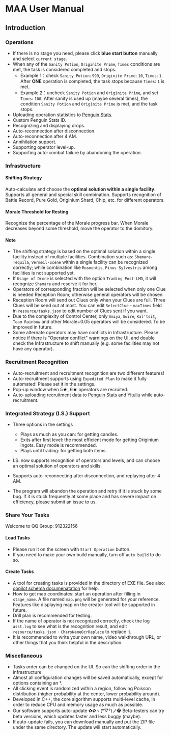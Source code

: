 # MAA User Manual

## Introduction

### Operations

- If there is no stage you need, please click **blue start button** manually and select `current stage`.
- When any of the `Sanity Potion`, `Originite Prime`, `Times` conditions are met, the task is considered completed and stops.
  - Example 1：check `Sanity Potion`: `999`, `Originite Prime`: `10`, `Times`: `1`. After **ONE** operation is completed, the task stops because `Times`: `1` is met.
  - Example 2：uncheck `Sanity Potion` and `Originite Prime`, and set `Times`: `100`. After sanity is used up (maybe several times), the condition `Sanity Potion` and `Originite Prime` is met, and the task stops.
- Uploading operation statistics to [Penguin Stats](https://penguin-stats.io/).
- Custom Penguin Stats ID.
- Recognizing and displaying drops.
- Auto-reconnection after disconnection.
- Auto-reconnection after 4 AM.
- Annihilation support.
- Supporting operator level-up.
- Supporting auto-combat failure by abandoning the operation.

### Infrastructure

#### Shifting Strategy

Auto-calculate and choose the **optimal solution within a single facility**. Supports all general and special skill combination. Supports recognition of Battle Record, Pure Gold, Originium Shard, Chip, etc. for different operators.

#### Morale Threshold for Resting

Recognize the percentage of the Morale progress bar. When Morale decreases beyond some threshold, move the operator to the domitory.

#### Note

- The shifting strategy is based on the optimal solution within a single facility instead of multiple facilities. Combination such as: `Shamare-Tequila`, `Vermeil-Scene` within a single facility can be recognized correctly; while combination like `Rosmontis`, `Pinus Sylvestris` among facilities is not supported yet.
- If `Usage of Drone` is selected with the option `Trading Post-LMD`, it will recognize `Shamare` and reserve it for her.
- Operators of corresponding fraction will be selected when only one Clue is needed Reception Room; otherwise general operators will be chosen.
- Reception Room will send out Clues only when your Clues are full. Three Clues will be send out at most. You can edit `SelectClue` - `maxTimes` field in `resource/tasks.json` to edit number of Clues sent if you want.
- Due to the complexity of Control Center, only `Amiya`, `Swire`, `Kal'tsit`, `Team Rainbow` and other Morale+0.05 operators will be considered. To be improved in future.
- Some alternate operators may have conflicts in Infrastructure. Please notice if there is "Operator conflict" warnings on the UI, and double check the Infrastructure to shift manually (e.g. some facilities may not have any operator).

### Recruitment Recognition

- Auto-recruitment and recruitment recognition are two different features!
- Auto-recruitment supports using `Expedited Plan` to make it fully automated! Please set it in the settings.
- Pop-up window when 5★, 6★ operators are recruited.
- Auto-uploading recruitment data to [Penguin Stats](https://penguin-stats.io/) and [Yituliu](https://yituliu.site/) while auto-recruitment.

### Integrated Strategy (I.S.) Support

- Three options in the settings

  - Plays as much as you can: for getting candles.
  - Exits after first level: the most efficient mode for getting Originium Ingots. Easy mode is recommended.
  - Plays until trading: for getting both items.

- I.S. now supports recognition of operators and levels, and can choose an optimal solution of operators and skills.
- Supports auto-reconnecting after disconnection, and replaying after 4 AM.
- The program will abandon the operation and retry if it is stuck by some bug. If it is stuck frequently at some place and has severe impact on efficiency, please submit an issue to us.

### Share Your Tasks

Welcome to QQ Group: 912322156

#### Load Tasks

- Please run it on the screen with `Start Operation` button.
- If you need to make your own build manually, turn off `auto build` to do so.

#### Create Tasks

- A tool for creating tasks is provided in the directory of EXE file. See also: [copilot schema documenatation](3.3-COPILOT_SCHEMA.md) for help.
- How to get map coordinates: start an operation after filling in `stage_name`. A file named `map.png` will be generated for your reference. Features like displaying map on the creator tool will be supported in future.
- Drill plan is recommended for testing.
- If the name of operator is not recognized correctly, check the log `asst.log` to see what is the recognition result, and edit `resource/tasks.json` - `CharsNameOcrReplace` to replace it.
- It is recommended to write your own name, video walkthrough URL, or other things that you think helpful in the description.

### Miscellaneous

- Tasks order can be changed on the UI. So can the shifting order in the infrastructure.
- Almost all configuration changes will be saved automatically, except for options containing an *.
- All clicking event is randomized within a region, following Poisson distribution (higher probability at the center, lower probability around).
- Developed in C++, the core algorithm supports multi-level cache, in order to reduce CPU and memory usage as much as possible.
- Our software supports auto-update ✿✿ヽ(°▽°)ノ✿ Beta-testers can try beta versions, which updates faster and less buggy (maybe).
- If auto-update fails, you can download manually and put the ZIP file under the same directory. The update will start automatically.
